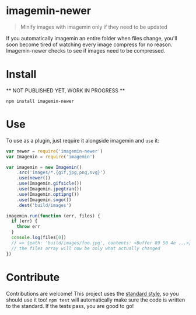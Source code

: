 # imagemin-newer

> Minify images with imagemin only if they need to be updated

If you automatically imagemin an entire folder when files change, you'll soon become tired of watching every image compress for no reason. Imagemin-newer checks to see if images need to be compressed.

# Install

** NOT PUBLISHED YET, WORK IN PROGRESS **

```
npm install imagemin-newer
```

# Use

To use as a plugin, just require it alongside imagemin and `use` it:

```js
var newer = require('imagemin-newer')
var Imagemin = require('imagemin')

var imagemin = new Imagemin()
    .src('images/*.{gif,jpg,png,svg}')
    .use(newer())
    .use(Imagemin.gifsicle())
    .use(Imagemin.jpegtran())
    .use(Imagemin.optipng())
    .use(Imagemin.svgo())
    .dest('build/images')

imagemin.run(function (err, files) {
  if (err) {
    throw err
  }
  console.log(files[0])
  // => {path: 'build/images/foo.jpg', contents: <Buffer 89 50 4e ...>}
  // the files array will now be only what actually changed
})
```

# Contribute

Contributions are welcome! This project uses the [standard style](https://github.com/feross/standard), so you should use it too! `npm test` will automatically make sure the code is written to the standard. If the tests pass, you are good to go!



